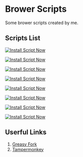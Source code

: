 # Brower Scripts
Some brower scripts created by me.

## Scripts List
[![Install Script Now](https://img.shields.io/badge/Click%20to%20Install-Browsing%20Reminer-green)](https://raw.githubusercontent.com/songquanpeng/browsing-reminder/main/client.user.js)

[![Install Script Now](https://img.shields.io/badge/Click%20to%20Install-Enhanced%20Arxiv-green)](https://raw.githubusercontent.com/songquanpeng/browser-scripts/master/enhanced-arxiv.user.js)

[![Install Script Now](https://img.shields.io/badge/Click%20to%20Install-Enhanced%20V2ex-green)](https://raw.githubusercontent.com/songquanpeng/browser-scripts/master/v2ex-browser.user.js)

[![Install Script Now](https://img.shields.io/badge/Click%20to%20Install-Enhanced%20Chinese%20Wikipedia-green)](https://raw.githubusercontent.com/songquanpeng/browser-scripts/master/chinese-wikipedia.user.js)

[![Install Script Now](https://img.shields.io/badge/Click%20to%20Install-雨课堂挂机脚本-green)](https://raw.githubusercontent.com/songquanpeng/browser-scripts/master/yuketang.user.js)

[![Install Script Now](https://img.shields.io/badge/Click%20to%20Install-Github1s-green)](https://raw.githubusercontent.com/songquanpeng/browser-scripts/master/github1s.user.js)

[![Install Script Now](https://img.shields.io/badge/Click%20to%20Install-Github%20jsDelivr%20Qucik%20Link-green)](https://raw.githubusercontent.com/songquanpeng/browser-scripts/master/github-jsdelivr.user.js)

[![Install Script Now](https://img.shields.io/badge/Click%20to%20Install-Enhanced%20LeetCode-green)](https://raw.githubusercontent.com/songquanpeng/browser-scripts/master/enhanced-leetcode.user.js)

## Userful Links
1. [Greasy Fork](https://greasyfork.org/en/users/666452-songquanpeng)
2. [Tampermonkey](https://www.tampermonkey.net/)